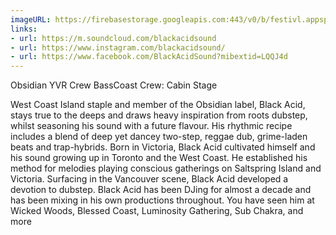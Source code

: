 ```yaml
---
imageURL: https://firebasestorage.googleapis.com:443/v0/b/festivl.appspot.com/o/userContent%2F3BD3BD19-810B-4F5A-B7F9-752B9C370A36.png?alt=media&token=de7994db-3b18-43de-bbe8-4282dea65434
links:
- url: https://m.soundcloud.com/blackacidsound
- url: https://www.instagram.com/blackacidsound/
- url: https://www.facebook.com/BlackAcidSound?mibextid=LQQJ4d
---
```

Obsidian YVR Crew
BassCoast Crew: Cabin Stage

West Coast Island staple and member of the Obsidian label, Black Acid, stays true to the deeps and draws heavy inspiration from roots dubstep, whilst seasoning his sound with a future flavour. His rhythmic recipe includes a blend of deep yet dancey two-step, reggae dub, grime-laden beats and trap-hybrids. Born in Victoria, Black Acid cultivated himself and his sound growing up in Toronto and the West Coast. He established his method for melodies playing conscious gatherings on Saltspring Island and Victoria. Surfacing in the Vancouver scene, Black Acid developed a devotion to dubstep. Black Acid has been DJing for almost a decade and has been mixing in his own productions throughout. You have seen him at Wicked Woods, Blessed Coast, Luminosity Gathering, Sub Chakra, and more
